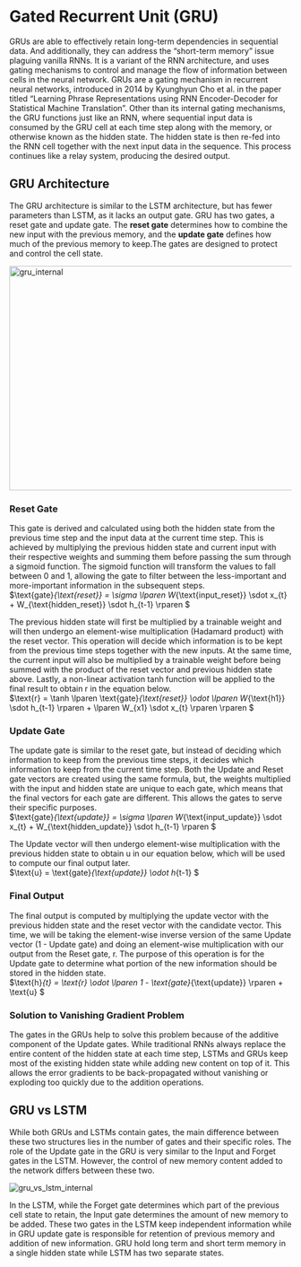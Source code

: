 # Gated Recurrent Unit (GRU)

GRUs are able to effectively retain long-term dependencies in sequential data. And additionally, they can address the “short-term memory” issue plaguing vanilla RNNs.
It is a variant of the RNN architecture, and uses gating mechanisms to control and manage the flow of information between cells in the neural network.
GRUs are a gating mechanism in recurrent neural networks, introduced in 2014 by Kyunghyun Cho et al. in the paper titled “Learning Phrase Representations using RNN Encoder-Decoder for Statistical Machine Translation”.
Other than its internal gating mechanisms, the GRU functions just like an RNN, where sequential input data is consumed by the GRU cell at each time step along with the memory, or otherwise known as the hidden state.
The hidden state is then re-fed into the RNN cell together with the next input data in the sequence. This process continues like a relay system, producing the desired output.

## GRU Architecture

The GRU architecture is similar to the LSTM architecture, but has fewer parameters than LSTM, as it lacks an output gate. GRU has two gates, a reset gate and update gate.
The **reset gate** determines how to combine the new input with the previous memory, and the **update gate** defines how much of the previous memory to keep.The gates are designed to protect and control the cell state.

<img src="https://blog.floydhub.com/content/images/2019/07/image14.jpg" alt="gru_internal" width="600" height="400"/>

### Reset Gate

This gate is derived and calculated using both the hidden state from the previous time step and the input data at the current time step.
This is achieved by multiplying the previous hidden state and current input with their respective weights and summing them before passing the sum through a sigmoid function.
The sigmoid function will transform the values to fall between 0 and 1, allowing the gate to filter between the less-important and more-important information in the subsequent steps. <br/>
$\text{gate}_{\text{reset}} = \sigma \lparen W_{\text{input\_reset}} \sdot x_{t} + W_{\text{hidden\_reset}} \sdot h_{t-1} \rparen $

The previous hidden state will first be multiplied by a trainable weight and will then undergo an element-wise multiplication (Hadamard product) with the reset vector. This operation will decide which information is to be kept from the previous time steps together with the new inputs.
At the same time, the current input will also be multiplied by a trainable weight before being summed with the product of the reset vector and previous hidden state above. Lastly, a non-linear activation tanh function will be applied to the final result to obtain r in the equation below.
<br/>
$\text{r} = \tanh \lparen \text{gate}_{\text{reset}} \odot \lparen W_{\text{h1}} \sdot h_{t-1} \rparen + \lparen W_{x1} \sdot x_{t} \rparen \rparen $

### Update Gate

The update gate is similar to the reset gate, but instead of deciding which information to keep from the previous time steps, it decides which information to keep from the current time step.
Both the Update and Reset gate vectors are created using the same formula, but, the weights multiplied with the input and hidden state are unique to each gate, which means that  the final vectors for each gate are different. This allows the gates to serve their specific purposes.
<br/>
$\text{gate}_{\text{update}} = \sigma \lparen W_{\text{input\_update}} \sdot x_{t} + W_{\text{hidden\_update}} \sdot h_{t-1} \rparen $

The Update vector will then undergo element-wise multiplication with the previous hidden state to obtain u in our equation below, which will be used to compute our final output later.
<br/>
$\text{u} = \text{gate}_{\text{update}} \odot h_{t-1} $

### Final Output

The final output is computed by multiplying the update vector with the previous hidden state and the reset vector with the candidate vector.
This time, we will be taking the element-wise inverse version of the same Update vector (1 - Update gate) and doing an element-wise multiplication with our output from the Reset gate, r.
The purpose of this operation is for the Update gate to determine what portion of the new information should be stored in the hidden state.
<br/>
$\text{h}_{t} = \text{r} \odot \lparen 1 - \text{gate}_{\text{update}} \rparen + \text{u} $

### Solution to Vanishing Gradient Problem

The gates in the GRUs help to solve this problem because of the additive component of the Update gates.
While traditional RNNs always replace the entire content of the hidden state at each time step, LSTMs and GRUs keep most of the existing hidden state while adding new content on top of it.
This allows the error gradients to be back-propagated without vanishing or exploding too quickly due to the addition operations.

## GRU vs LSTM

While both GRUs and LSTMs contain gates, the main difference between these two structures lies in the number of gates and their specific roles. The role of the Update gate in the GRU is very similar to the Input and Forget gates in the LSTM.
However, the control of new memory content added to the network differs between these two.

<img src="https://blog.floydhub.com/content/images/2019/07/image12.jpg" alt="gru_vs_lstm_internal"/>

In the LSTM, while the Forget gate determines which part of the previous cell state to retain, the Input gate determines the amount of new memory to be added.
These two gates in the LSTM keep independent information while in GRU update gate is responsible for retention of previous memory and addition of new information.
GRU hold long term and short term memory in a single hidden state while LSTM has two separate states.
